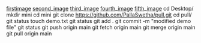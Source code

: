 [firstimage](https://user-images.githubusercontent.com/140942003/280525538-02050641-b2de-4d03-816c-37942ee5bcaf.png)
[second_image](https://user-images.githubusercontent.com/140942003/280525542-131c316f-6455-4af7-b6be-211716f97a16.png)
[third_image](https://user-images.githubusercontent.com/140942003/280525547-fb4450c0-6419-40ec-869c-570dc35b0731.png)
[fourth_image](https://user-images.githubusercontent.com/140942003/280525548-a87d828d-d126-4a44-aba0-9a49257f7ac8.png)
[fifth_image](https://user-images.githubusercontent.com/140942003/280525549-49bc92a1-99d9-4ed7-8466-1f34354ffacd.png)
cd Desktop/
mkdir mini
cd mini
git clone https://github.com/PallaSwetha/pull.git
cd pull/
git status
touch demo.txt
git status 
git add .
git commit -m "modified demo file"
git status
git push origin main
git fetch origin main
git merge origin main
git pull origin main

